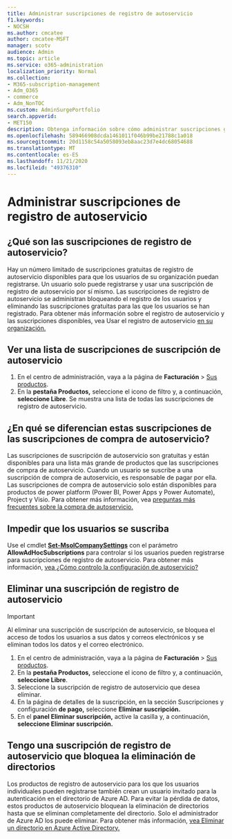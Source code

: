 ```yaml
---
title: Administrar suscripciones de registro de autoservicio
f1.keywords:
- NOCSH
ms.author: cmcatee
author: cmcatee-MSFT
manager: scotv
audience: Admin
ms.topic: article
ms.service: o365-administration
localization_priority: Normal
ms.collection:
- M365-subscription-management
- Adm_O365
- commerce
- Adm_NonTOC
ms.custom: AdminSurgePortfolio
search.appverid:
- MET150
description: Obtenga información sobre cómo administrar suscripciones gratuitas de suscripción de autoservicio para su organización.
ms.openlocfilehash: 589466908dcda1461011f046b99be21788c1a018
ms.sourcegitcommit: 20d1158c54a5058093eb8aac23d7e4dc68054688
ms.translationtype: MT
ms.contentlocale: es-ES
ms.lasthandoff: 11/21/2020
ms.locfileid: "49376310"
---
```

# <a name="manage-self-service-sign-up-subscriptions"></a>Administrar suscripciones de registro de autoservicio

## <a name="what-are-self-service-sign-up-subscriptions"></a>¿Qué son las suscripciones de registro de autoservicio?

Hay un número limitado de suscripciones gratuitas de registro de autoservicio disponibles para que los usuarios de su organización puedan registrarse. Un usuario solo puede registrarse y usar una suscripción de registro de autoservicio por sí mismo. Las suscripciones de registro de autoservicio se administran bloqueando el registro de los usuarios y eliminando las suscripciones gratuitas para las que los usuarios se han registrado. Para obtener más información sobre el registro de autoservicio y las suscripciones disponibles, vea Usar el registro de autoservicio [en su organización.](../../admin/misc/self-service-sign-up.md)

## <a name="view-a-list-of-self-service-sign-up-subscriptions"></a>Ver una lista de suscripciones de suscripción de autoservicio

1. En el centro de administración, vaya a la página de **Facturación** > <a href="https://go.microsoft.com/fwlink/p/?linkid=842054" target="_blank">Sus productos</a>.
2. En la **pestaña Productos,** seleccione el icono de filtro y, a continuación, **seleccione Libre**. Se muestra una lista de todas las suscripciones de registro de autoservicio.

## <a name="how-are-these-subscriptions-different-from-self-service-purchase-subscriptions"></a>¿En qué se diferencian estas suscripciones de las suscripciones de compra de autoservicio?

Las suscripciones de suscripción de autoservicio son gratuitas y están disponibles para una lista más grande de productos que las suscripciones de compra de autoservicio. Cuando un usuario se suscribe a una suscripción de compra de autoservicio, es responsable de pagar por ella. Las suscripciones de compra de autoservicio solo están disponibles para productos de power platform (Power BI, Power Apps y Power Automate), Project y Visio. Para obtener más información, vea [preguntas más frecuentes sobre la compra de autoservicio.](self-service-purchase-faq.md)

## <a name="block-users-from-signing-up"></a>Impedir que los usuarios se suscriba

Use el cmdlet [**Set-MsolCompanySettings**](https://docs.microsoft.com/powershell/module/msonline/set-msolcompanysettings?view=azureadps-1.0&preserve-view=true) con el parámetro **AllowAdHocSubscriptions** para controlar si los usuarios pueden registrarse para suscripciones de registro de autoservicio. Para obtener más información, [vea ¿Cómo controlo la configuración de autoservicio?](https://docs.microsoft.com/azure/active-directory/users-groups-roles/directory-self-service-signup#how-do-i-control-self-service-settings)

## <a name="delete-a-self-service-sign-up-subscription"></a>Eliminar una suscripción de registro de autoservicio

> [!IMPORTANT]
> Al eliminar una suscripción de suscripción de autoservicio, se bloquea el acceso de todos los usuarios a sus datos y correos electrónicos y se eliminan todos los datos y el correo electrónico.

1. En el centro de administración, vaya a la página de **Facturación** > <a href="https://go.microsoft.com/fwlink/p/?linkid=842054" target="_blank">Sus productos</a>.
2. En la **pestaña Productos,** seleccione el icono de filtro y, a continuación, **seleccione Libre**.
3. Seleccione la suscripción de registro de autoservicio que desea eliminar. 
4. En la página de detalles de la suscripción, en la sección Suscripciones y configuración **de pago,** seleccione **Eliminar suscripción.**
5. En el **panel Eliminar suscripción,** active la casilla y, a continuación, **seleccione Eliminar suscripción.**

## <a name="i-have-a-self-service-sign-up-subscription-that-blocks-directory-deletion"></a>Tengo una suscripción de registro de autoservicio que bloquea la eliminación de directorios

Los productos de registro de autoservicio para los que los usuarios individuales pueden registrarse también crean un usuario invitado para la autenticación en el directorio de Azure AD. Para evitar la pérdida de datos, estos productos de autoservicio bloquean la eliminación de directorios hasta que se eliminan completamente del directorio. Solo el administrador de Azure AD los puede eliminar. Para obtener más información, [vea Eliminar un directorio en Azure Active Directory.](https://docs.microsoft.com/azure/active-directory/users-groups-roles/directory-delete-howto)